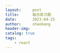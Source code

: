 ```yaml
---
layout:     post
title:      每日练习题
date:       2023-04-25
author:     shaokang
header-img:
catalog: true
tags:
    - react
---
```


